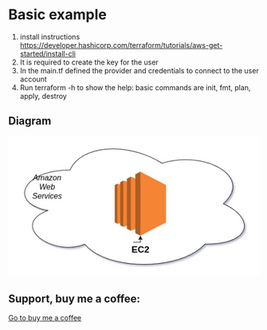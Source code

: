# Basic example

1. install instructions https://developer.hashicorp.com/terraform/tutorials/aws-get-started/install-cli
2. It is required to create the key for the user
3. In the main.tf defined the provider and credentials to connect to the user account
4. Run terraform -h to show the help: basic commands are init, fmt, plan, apply, destroy

## Diagram

![Diagram for the infrastructure](https://github.com/mgallegoa/infraestructure-as-code/blob/main/terraform_01_basic/01_basic_aws_createEC2Instance.jpg?raw=true "Infrastructure diagram")

## Support, buy me a coffee:

[Go to buy me a coffee](https://buymeacoffee.com/manuelarias)
